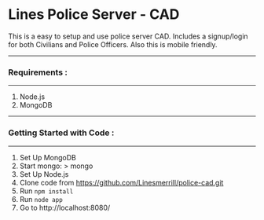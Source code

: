 Lines Police Server - CAD
==========================

This is a easy to setup and use police server CAD. Includes a signup/login for both Civilians and Police Officers. Also this is mobile friendly.

*************************************************************************************************************
### Requirements : 
*************************************************************************************************************
1.  Node.js
1.  MongoDB


*************************************************************************************************************
### Getting Started with Code  : 


*************************************************************************************************************
1.  Set Up MongoDB
1.  Start mongo: > mongo
1.  Set Up Node.js
1.  Clone code from https://github.com/Linesmerrill/police-cad.git
1.  Run <code>npm install</code>
1.  Run <code>node app</code>
1.  Go to http://localhost:8080/
